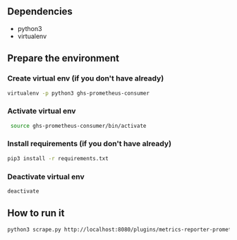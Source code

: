 ## Dependencies

* python3
* virtualenv

## Prepare the environment

### Create virtual env (if you don't have already)

```bash
virtualenv -p python3 ghs-prometheus-consumer
```

### Activate virtual env

```bash
 source ghs-prometheus-consumer/bin/activate
```

### Install requirements (if you don't have already)

```bash
pip3 install -r requirements.txt
```

### Deactivate virtual env

```bash
deactivate
```

## How to run it

```bash
python3 scrape.py http://localhost:8080/plugins/metrics-reporter-prometheus/metrics --token token --output-csv-file /tmp/metrics.csv
```
